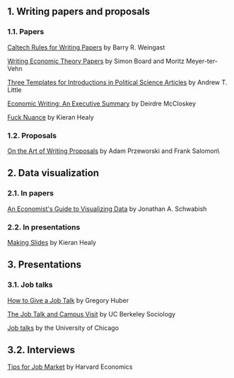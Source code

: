 
## 1. Writing papers and proposals 

### 1.1. Papers 
[Caltech Rules for Writing Papers](https://web.stanford.edu/group/mcnollgast/cgi-bin/wordpress/wp-content/uploads/2013/10/CALTECH.RUL_..pdf) by Barry R. Weingast

[Writing Economic Theory Papers](http://www.econ.ucla.edu/sboard/teaching/contracts/WritingEconomicTheory.pdf) by Simon Board and Moritz Meyer-ter-Vehn

[Three Templates for Introductions in Political Science Articles](http://www.andrewtlittle.com/papers/little_intros.pdf) by Andrew T. Little

[Economic Writing: An Executive Summary](https://www.deirdremccloskey.com/docs/pdf/Article_309.pdf) by Deirdre McCloskey

[Fuck Nuance](https://kieranhealy.org/files/papers/fuck-nuance.pdf) by Kieran Healy 

### 1.2. Proposals 

[On the Art of Writing Proposals](https://www.ssrc.org/publications/view/7A9CB4F4-815F-DE11-BD80-001CC477EC70/) by Adam Przeworski and Frank Salomon\


## 2. Data visualization

### 2.1. In papers

[An Economist's Guide to Visualizing Data](https://pubs.aeaweb.org/doi/pdf/10.1257/jep.28.1.209) by Jonathan A. Schwabish 

### 2.2. In presentations 

[Making Slides](https://kieranhealy.org/blog/archives/2018/03/24/making-slides/) by Kieran Healy


## 3. Presentations 

### 3.1. Job talks

[How to Give a Job Talk](https://huber.research.yale.edu/materials/HowToGiveAJobTalk.pdf) by Gregory Huber

[The Job Talk and Campus Visit](http://sociology.berkeley.edu/sites/default/files/documents/job_market/4--%20job%20talk%20%26%20campus%20visit.pdf) by UC Berkeley Sociology 

[Job talks](http://webcache.googleusercontent.com/search?q=cache:qX78OZELEZsJ:home.uchicago.edu/~lausland/docs/Jobtalks.doc+&cd=42&hl=en&ct=clnk&gl=us) by the University of Chicago

## 3.2. Interviews 

[Tips for Job Market](https://economics.harvard.edu/files/economics/files/jobmarketadvicehandout.doc.pdf) by Harvard Economics
